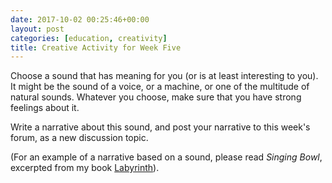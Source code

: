 ```yaml
---
date: 2017-10-02 00:25:46+00:00
layout: post
categories: [education, creativity]
title: Creative Activity for Week Five
---
```


Choose a sound that has meaning for you (or is at least interesting to you). It might be the sound of a voice, or a machine, or one of the multitude of natural sounds. Whatever you choose, make sure that you have strong feelings about it.

Write a narrative about this sound, and post your narrative to this week's forum, as a new discussion topic.

(For an example of a narrative based on a sound, please read _Singing Bowl_, excerpted from my book [Labyrinth](https://www.rosslaird.com/grain-of-truth/)).